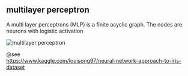 
## multilayer perceptron

A multi layer perceptrons (MLP) is a finite acyclic graph. The nodes are neurons with logistic activation

![multilayer perceptron](https://raw.githubusercontent.com/ledell/sldm4-h2o/master/mlp_network.png)

@see<br>
https://www.kaggle.com/louisong97/neural-network-approach-to-iris-dataset